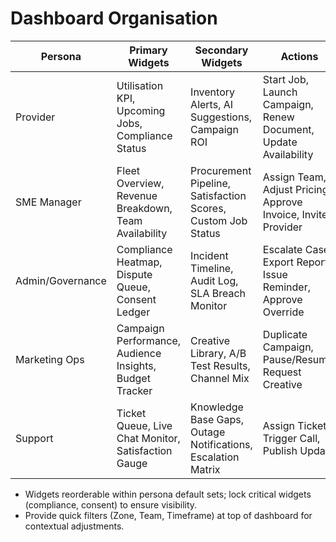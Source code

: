 # Dashboard Organisation

| Persona | Primary Widgets | Secondary Widgets | Actions |
| --- | --- | --- | --- |
| Provider | Utilisation KPI, Upcoming Jobs, Compliance Status | Inventory Alerts, AI Suggestions, Campaign ROI | Start Job, Launch Campaign, Renew Document, Update Availability |
| SME Manager | Fleet Overview, Revenue Breakdown, Team Availability | Procurement Pipeline, Satisfaction Scores, Custom Job Status | Assign Team, Adjust Pricing, Approve Invoice, Invite Provider |
| Admin/Governance | Compliance Heatmap, Dispute Queue, Consent Ledger | Incident Timeline, Audit Log, SLA Breach Monitor | Escalate Case, Export Report, Issue Reminder, Approve Override |
| Marketing Ops | Campaign Performance, Audience Insights, Budget Tracker | Creative Library, A/B Test Results, Channel Mix | Duplicate Campaign, Pause/Resume, Request Creative |
| Support | Ticket Queue, Live Chat Monitor, Satisfaction Gauge | Knowledge Base Gaps, Outage Notifications, Escalation Matrix | Assign Ticket, Trigger Call, Publish Update |

- Widgets reorderable within persona default sets; lock critical widgets (compliance, consent) to ensure visibility.
- Provide quick filters (Zone, Team, Timeframe) at top of dashboard for contextual adjustments.
